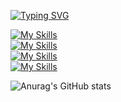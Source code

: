 <a href="https://git.io/typing-svg"><img src="https://readme-typing-svg.demolab.com?font=Kanit&size=40&center=false&vCenter=true&duration=3000&pause=1000&color=C77DBB&witdh=600&height=100&repeat=false&lines=public class Seung {" alt="Typing SVG" /></a>

<!-- lang -->
<!-- framework, library -->
<!-- db -->
<!-- tool -->

[![My Skills](https://skillicons.dev/icons?i=java,js)](https://skillicons.dev)  
[![My Skills](https://skillicons.dev/icons?i=spring,react)](https://skillicons.dev)  
[![My Skills](https://skillicons.dev/icons?i=mysql)](https://skillicons.dev)  
[![My Skills](https://skillicons.dev/icons?i=docker,aws)](https://skillicons.dev)  

![Anurag's GitHub stats](https://github-readme-stats.vercel.app/api?hide_border=true&username=miniato2&show_icons=true&theme=dracula)
